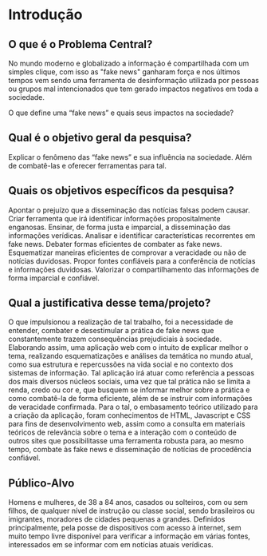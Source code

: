 # Introdução


## O que é o Problema Central?

No mundo moderno e globalizado a informação é compartilhada com um simples clique, com isso as "fake news" ganharam força e nos últimos tempos vem sendo uma ferramenta de desinformação utilizada por pessoas ou grupos mal intencionados que tem gerado impactos negativos em toda a sociedade.

O que define uma “fake news” e quais seus impactos na sociedade?

## Qual é o objetivo geral da pesquisa?

Explicar o fenômeno das “fake news” e sua influência na sociedade. Além de combatê-las e oferecer ferramentas para tal.

## Quais os objetivos específicos da pesquisa?

Apontar o prejuízo que a disseminação das notícias falsas podem causar.
Criar ferramenta que irá identificar informações propositalmente enganosas.
Ensinar, de forma justa e imparcial, a disseminação das informações verídicas.
Analisar e identificar características recorrentes em fake news.
Debater formas eficientes de combater as fake news.
Esquematizar maneiras eficientes de comprovar a veracidade ou não de notícias duvidosas.
Propor fontes confiáveis para a conferência de notícias e informações duvidosas.
Valorizar o compartilhamento das informações de forma imparcial e confiável.

## Qual a justificativa desse tema/projeto?

O que impulsionou a realização de tal trabalho, foi a necessidade de entender, combater e desestimular a prática de fake news que constantemente trazem consequências prejudiciais à sociedade. Elaborando assim, uma aplicação web com o intuito de explicar melhor o tema, realizando esquematizações e análises da temática no mundo atual, como sua estrutura e repercussões na vida social e no contexto dos sistemas de informação. Tal aplicação irá atuar como referência a pessoas dos mais diversos núcleos sociais, uma vez que tal prática não se limita a renda, credo ou cor e, que busquem se informar melhor sobre a prática e como combatê-la de forma eficiente, além de se instruir com informações de veracidade confirmada. Para o tal, o embasamento teórico utilizado para a criação da aplicação, foram conhecimentos de HTML, Javascript e CSS para fins de desenvolvimento web, assim como a consulta em materiais teóricos de relevância sobre o tema e a interação com o conteúdo de outros sites que possibilitasse uma ferramenta robusta para, ao mesmo tempo, combate às fake news e disseminação de notícias de procedência confiável.


## Público-Alvo

Homens e mulheres, de 38 a 84 anos, casados ou solteiros, com ou sem filhos, de qualquer nível de instrução ou classe social, sendo brasileiros ou imigrantes, moradores de cidades pequenas a grandes. Definidos principalmente, pela posse de dispositivos com acesso à internet, sem muito tempo livre disponível para verificar a informação em várias fontes, interessados em se informar com em notícias atuais verídicas.
